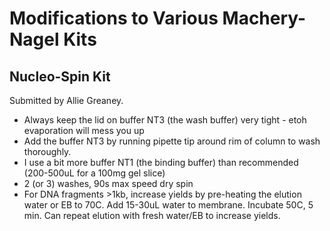 # Modifications to Various Machery-Nagel Kits

## Nucleo-Spin Kit

Submitted by Allie Greaney.

- Always keep the lid on buffer NT3 (the wash buffer) very tight - etoh evaporation will mess you up
- Add the buffer NT3 by running pipette tip around rim of column to wash thoroughly. 
- I use a bit more buffer NT1 (the binding buffer) than recommended (200-500uL for a 100mg gel slice)
- 2 (or 3) washes, 90s max speed dry spin
- For DNA fragments >1kb, increase yields by pre-heating the elution water or EB to 70C. Add 15-30uL water to membrane. Incubate 50C, 5 min. Can repeat elution with fresh water/EB to increase yields. 

